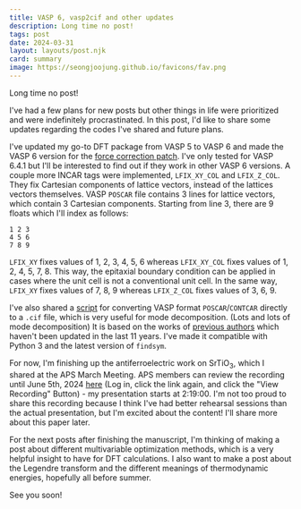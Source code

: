 ```yaml
---
title: VASP 6, vasp2cif and other updates
description: Long time no post!
tags: post
date: 2024-03-31
layout: layouts/post.njk
card: summary
image: https://seongjoojung.github.io/favicons/fav.png
---
```


Long time no post!

I've had a few plans for new posts but other things in life were prioritized and were indefinitely procrastinated. In this post, I'd like to share some updates regarding the codes I've shared and future plans.

I've updated my go-to DFT package from VASP 5 to VASP 6 and made the VASP 6 version for the [force correction patch](https://github.com/seongjoojung/VASP-force-correction-patch). I've only tested for VASP 6.4.1 but I'll be interested to find out if they work in other VASP 6 versions. A couple more INCAR tags were implemented, `LFIX_XY_COL` and `LFIX_Z_COL`. They fix Cartesian components of lattice vectors, instead of the lattices vectors themselves. VASP `POSCAR` file contains 3 lines for lattice vectors, which contain 3 Cartesian components. Starting from line 3, there are 9 floats which I'll index as follows:

<pre>
<code>1 2 3
4 5 6
7 8 9
</code></pre>

`LFIX_XY` fixes values of 1, 2, 3, 4, 5, 6 whereas `LFIX_XY_COL` fixes values of 1, 2, 4, 5, 7, 8. This way, the epitaxial boundary condition can be applied in cases where the unit cell is not a conventional unit cell. In the same way, `LFIX_XY` fixes values of 7, 8, 9 whereas `LFIX_Z_COL` fixes values of 3, 6, 9.

I've also shared a [script](https://github.com/seongjoojung/vasp2cif-FINDSYM-7.1.4) for converting VASP format `POSCAR`/`CONTCAR` directly to a `.cif` file, which is very useful for mode decomposition. (Lots and lots of mode decomposition) It is based on the works of [previous authors](https://github.com/egplar/vasp2cif) which haven't been updated in the last 11 years. I've made it compatible with Python 3 and the latest version of `findsym`.

For now, I'm finishing up the antiferroelectric work on SrTiO<sub>3</sub>, which I shared at the APS March Meeting. APS members can review the recording until June 5th, 2024 [here](https://apsapp.bravuratechnologies.com/APS-WEB/?id=33600024#!/agenda/33778029/details) (Log in, click the link again, and click the "View Recording" Button) - my presentation starts at 2:19:00. I'm not too proud to share this recording because I think I've had better rehearsal sessions than the actual presentation, but I'm excited about the content! I'll share more about this paper later.

For the next posts after finishing the manuscript, I'm thinking of making a post about different multivariable optimization methods, which is a very helpful insight to have for DFT calculations. I also want to make a post about the Legendre transform and the different meanings of thermodynamic energies, hopefully all before summer.

See you soon!